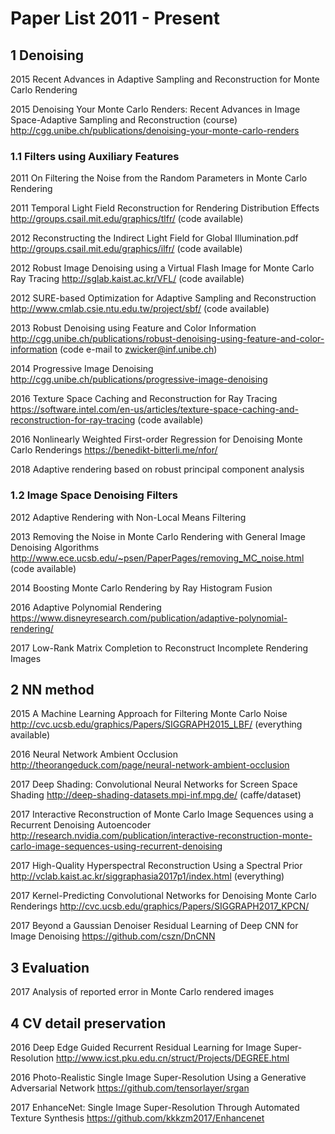 # Paper List 2011 - Present

## 1 Denoising
2015 Recent Advances in Adaptive Sampling and Reconstruction for Monte Carlo Rendering

2015 Denoising Your Monte Carlo Renders: Recent Advances in Image Space-Adaptive Sampling and Reconstruction (course)
http://cgg.unibe.ch/publications/denoising-your-monte-carlo-renders

### 1.1 Filters using Auxiliary Features
2011 On Filtering the Noise from the Random Parameters in Monte Carlo Rendering

2011 Temporal Light Field Reconstruction for Rendering Distribution Effects
http://groups.csail.mit.edu/graphics/tlfr/ (code available)

2012 Reconstructing the Indirect Light Field for Global Illumination.pdf
http://groups.csail.mit.edu/graphics/ilfr/ (code available)

2012 Robust Image Denoising using a Virtual Flash Image for Monte Carlo Ray Tracing
http://sglab.kaist.ac.kr/VFL/ (code available)

2012 SURE-based Optimization for Adaptive Sampling and Reconstruction
http://www.cmlab.csie.ntu.edu.tw/project/sbf/ (code available)

2013 Robust Denoising using Feature and Color Information
http://cgg.unibe.ch/publications/robust-denoising-using-feature-and-color-information
(code e-mail to zwicker@inf.unibe.ch)

2014 Progressive Image Denoising
http://cgg.unibe.ch/publications/progressive-image-denoising

2016 Texture Space Caching and Reconstruction for Ray Tracing
https://software.intel.com/en-us/articles/texture-space-caching-and-reconstruction-for-ray-tracing (code available)

2016 Nonlinearly Weighted First-order Regression for Denoising Monte Carlo Renderings
https://benedikt-bitterli.me/nfor/

2018 Adaptive rendering based on robust principal component analysis

### 1.2 Image Space Denoising Filters
2012 Adaptive Rendering with Non-Local Means Filtering

2013 Removing the Noise in Monte Carlo Rendering with General Image Denoising Algorithms
http://www.ece.ucsb.edu/~psen/PaperPages/removing_MC_noise.html (code available)

2014 Boosting Monte Carlo Rendering by Ray Histogram Fusion

2016 Adaptive Polynomial Rendering
https://www.disneyresearch.com/publication/adaptive-polynomial-rendering/

2017 Low-Rank Matrix Completion to Reconstruct Incomplete Rendering Images

## 2 NN method
2015 A Machine Learning Approach for Filtering Monte Carlo Noise
http://cvc.ucsb.edu/graphics/Papers/SIGGRAPH2015_LBF/ (everything available)

2016 Neural Network Ambient Occlusion
http://theorangeduck.com/page/neural-network-ambient-occlusion

2017 Deep Shading: Convolutional Neural Networks for Screen Space Shading
http://deep-shading-datasets.mpi-inf.mpg.de/ (caffe/dataset)

2017 Interactive Reconstruction of Monte Carlo Image Sequences using a Recurrent Denoising Autoencoder
http://research.nvidia.com/publication/interactive-reconstruction-monte-carlo-image-sequences-using-recurrent-denoising

2017 High-Quality Hyperspectral Reconstruction Using a Spectral Prior
http://vclab.kaist.ac.kr/siggraphasia2017p1/index.html (everything)

2017 Kernel-Predicting Convolutional Networks for Denoising Monte Carlo Renderings
http://cvc.ucsb.edu/graphics/Papers/SIGGRAPH2017_KPCN/

2017 Beyond a Gaussian Denoiser Residual Learning of Deep CNN for Image Denoising
https://github.com/cszn/DnCNN

## 3 Evaluation
2017 Analysis of reported error in Monte Carlo rendered images

## 4 CV detail preservation
2016 Deep Edge Guided Recurrent Residual Learning for Image Super-Resolution 
http://www.icst.pku.edu.cn/struct/Projects/DEGREE.html

2016 Photo-Realistic Single Image Super-Resolution Using a Generative Adversarial Network 
https://github.com/tensorlayer/srgan

2017 EnhanceNet: Single Image Super-Resolution Through Automated Texture Synthesis
https://github.com/kkkzm2017/Enhancenet

